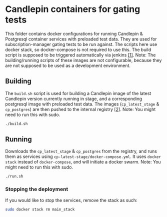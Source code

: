# Candlepin containers for gating tests
This folder contains docker configurations for running Candlepin & Postgresql container services with preloaded test data.
They are used for subscription-manager gating tests to be run against. The scripts here use docker stack, so docker-compose is not required to use this. The build script is supposed to be triggered automatically via jenkins [[1]](https://github.com/candlepin/candlepin-jobs).
Note: The building/running scripts of these images are not configurable, because they are not supposed to be used as a development environment. 

## Building
The `build.sh` script is used for building a Candlepin image of the latest Candlepin version currently running in stage, and a corresponding postgresql image with preloaded test data.
The images (`cp_latest_stage` & `cp_postgres`) are then pushed to the internal registry [[2]](https://registry-console.engineering.redhat.com/registry#/images/candlepin).
Note: You might need to run this with sudo.
```bash
./build.sh
```

## Running
Downloads the `cp_latest_stage` & `cp_postgres` from the registry, and runs them as services using `cp-latest-stage/docker-compose.yml`.
It uses `docker stack` instead of `docker-compose`, and will initiate a docker swarm.
Note: You might need to run this with sudo.
```bash
./run.sh
```

### Stopping the deployment
If you would like to stop the services, remove the stack as such:
```bash
sudo docker stack rm main_stack
```
